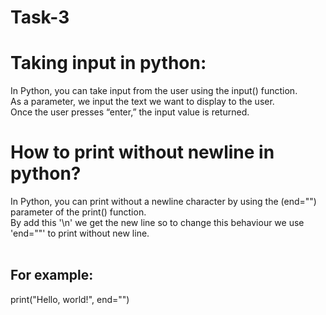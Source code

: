 # Task-3<br>
# Taking input in python:<br>
In Python, you can take input from the user using the input() function.<br>
As a parameter, we input the text we want to display to the user.<br>
Once the user presses “enter,” the input value is returned.<br>
# How to print without newline in python?<br>
In Python, you can print without a newline character by using the (end="") parameter of the print() function.<br>
By add this '\n' we get the new line so to change this behaviour we use 'end=""' to print without new line.<br>
<br>
## For example:<br>
print("Hello, world!", end="")<br>

